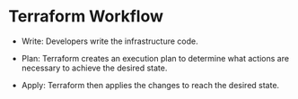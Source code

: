# Terraform Workflow

- Write: Developers write the infrastructure code.

- Plan: Terraform creates an execution plan to determine what actions are necessary to achieve the desired state.

- Apply: Terraform then applies the changes to reach the desired state.
